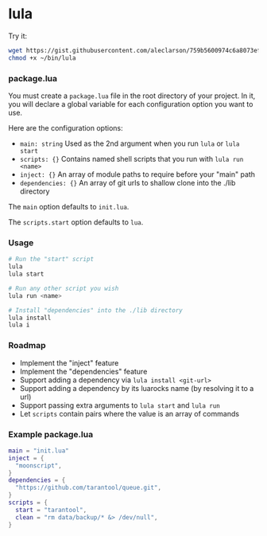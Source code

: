 # lula

Try it:
```sh
wget https://gist.githubusercontent.com/aleclarson/759b5600974c6a8073eff2e3eb81699f/raw/lula.sh -O ~/bin/lula
chmod +x ~/bin/lula
```

### package.lua

You must create a `package.lua` file in the root directory of your project.
In it, you will declare a global variable for each configuration option you want to use.

Here are the configuration options:
- `main: string` Used as the 2nd argument when you run `lula` or `lula start`
- `scripts: {}` Contains named shell scripts that you run with `lula run <name>`
- `inject: {}` An array of module paths to require before your "main" path
- `dependencies: {}` An array of git urls to shallow clone into the ./lib directory

The `main` option defaults to `init.lua`.

The `scripts.start` option defaults to `lua`.

### Usage

```sh
# Run the "start" script
lula
lula start

# Run any other script you wish
lula run <name>

# Install "dependencies" into the ./lib directory
lula install
lula i
```

### Roadmap

- Implement the "inject" feature
- Implement the "dependencies" feature
- Support adding a dependency via `lula install <git-url>`
- Support adding a dependency by its luarocks name (by resolving it to a url)
- Support passing extra arguments to `lula start` and `lula run`
- Let `scripts` contain pairs where the value is an array of commands

### Example package.lua

```lua
main = "init.lua"
inject = {
  "moonscript",
}
dependencies = {
  "https://github.com/tarantool/queue.git",
}
scripts = {
  start = "tarantool",
  clean = "rm data/backup/* &> /dev/null",
}
```
